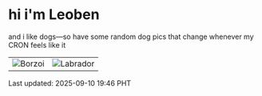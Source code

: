 # hi i'm Leoben

and i like dogs—so have some random dog pics that change whenever my CRON feels like it

|  |  |
|--------|----------|
| ![Borzoi](https://random-dog-vercel.vercel.app/api/random-borzoi?v=1757504818) | ![Labrador](https://random-dog-vercel.vercel.app/api/random-labrador?v=1757504818) |

Last updated: 2025-09-10 19:46 PHT
